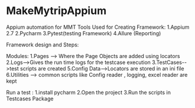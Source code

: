 # MakeMytripAppium
Appium automation for MMT
Tools  Used for Creating Framework:
1.Appium 2.7
2.Pycharm
3.Pytest(testing Framework)
4.Allure (Reporting)

Framework design and Steps: 

Modules: 
1.Pages --> Where the Page Objects are added using locators 
2.Logs-->Gives the run time logs for the testcase execution
3.TestCases-->test scripts are created 
5.Config Data-->Locators are stored in an ini file
6.Utilities --> common scripts like Config reader , logging, excel reader are kept 


Run a test :
1.install pycharm
2.Open the project 
3.Run the scripts in Testcases Package 



